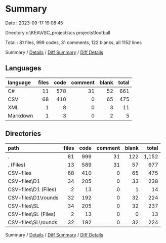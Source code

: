 # Summary

Date : 2023-09-17 19:08:45

Directory c:\\KEA\\VSC_projects\\cs projects\\football

Total : 81 files,  999 codes, 31 comments, 122 blanks, all 1152 lines

Summary / [Details](details.md) / [Diff Summary](diff.md) / [Diff Details](diff-details.md)

## Languages
| language | files | code | comment | blank | total |
| :--- | ---: | ---: | ---: | ---: | ---: |
| C# | 11 | 578 | 31 | 52 | 661 |
| CSV | 68 | 410 | 0 | 65 | 475 |
| XML | 1 | 8 | 0 | 3 | 11 |
| Markdown | 1 | 3 | 0 | 2 | 5 |

## Directories
| path | files | code | comment | blank | total |
| :--- | ---: | ---: | ---: | ---: | ---: |
| . | 81 | 999 | 31 | 122 | 1,152 |
| . (Files) | 13 | 589 | 31 | 57 | 677 |
| CSV-files | 68 | 410 | 0 | 65 | 475 |
| CSV-files\\D1 | 34 | 205 | 0 | 33 | 238 |
| CSV-files\\D1 (Files) | 2 | 13 | 0 | 1 | 14 |
| CSV-files\\D1\\rounds | 32 | 192 | 0 | 32 | 224 |
| CSV-files\\SL | 34 | 205 | 0 | 32 | 237 |
| CSV-files\\SL (Files) | 2 | 13 | 0 | 0 | 13 |
| CSV-files\\SL\\rounds | 32 | 192 | 0 | 32 | 224 |

Summary / [Details](details.md) / [Diff Summary](diff.md) / [Diff Details](diff-details.md)